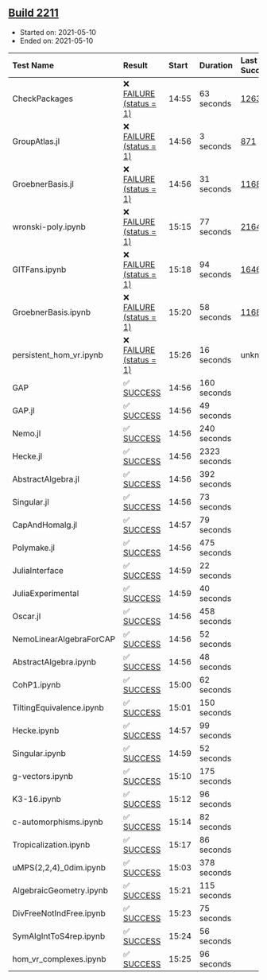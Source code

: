 ## [Build 2211](https://oscarci.mathematik.uni-kl.de/job/oscar-stable/2211/)

* Started on: 2021-05-10
* Ended on: 2021-05-10

| Test Name    | Result | Start | Duration | Last Success | First Failure |
|:-------------|:-------|:------|:---------|:-------------|:--------------|
| CheckPackages | ❌ [FAILURE (status = 1)](https://oscarci.mathematik.uni-kl.de/job/oscar-stable/2211/artifact/logs/build-2211/CheckPackages.log) | 14:55 | 63 seconds | [1263](https://oscarci.mathematik.uni-kl.de/job/oscar-stable/1263/) | [1264](https://oscarci.mathematik.uni-kl.de/job/oscar-stable/1264/) |
| GroupAtlas.jl | ❌ [FAILURE (status = 1)](https://oscarci.mathematik.uni-kl.de/job/oscar-stable/2211/artifact/logs/build-2211/GroupAtlas.jl.log) | 14:56 | 3 seconds | [871](https://oscarci.mathematik.uni-kl.de/job/oscar-stable/871/) | [872](https://oscarci.mathematik.uni-kl.de/job/oscar-stable/872/) |
| GroebnerBasis.jl | ❌ [FAILURE (status = 1)](https://oscarci.mathematik.uni-kl.de/job/oscar-stable/2211/artifact/logs/build-2211/GroebnerBasis.jl.log) | 14:56 | 31 seconds | [1168](https://oscarci.mathematik.uni-kl.de/job/oscar-stable/1168/) | [1169](https://oscarci.mathematik.uni-kl.de/job/oscar-stable/1169/) |
| wronski-poly.ipynb | ❌ [FAILURE (status = 1)](https://oscarci.mathematik.uni-kl.de/job/oscar-stable/2211/artifact/logs/build-2211/wronski-poly.ipynb.log) | 15:15 | 77 seconds | [2164](https://oscarci.mathematik.uni-kl.de/job/oscar-stable/2164/) | [2165](https://oscarci.mathematik.uni-kl.de/job/oscar-stable/2165/) |
| GITFans.ipynb | ❌ [FAILURE (status = 1)](https://oscarci.mathematik.uni-kl.de/job/oscar-stable/2211/artifact/logs/build-2211/GITFans.ipynb.log) | 15:18 | 94 seconds | [1646](https://oscarci.mathematik.uni-kl.de/job/oscar-stable/1646/) | [1647](https://oscarci.mathematik.uni-kl.de/job/oscar-stable/1647/) |
| GroebnerBasis.ipynb | ❌ [FAILURE (status = 1)](https://oscarci.mathematik.uni-kl.de/job/oscar-stable/2211/artifact/logs/build-2211/GroebnerBasis.ipynb.log) | 15:20 | 58 seconds | [1168](https://oscarci.mathematik.uni-kl.de/job/oscar-stable/1168/) | [1169](https://oscarci.mathematik.uni-kl.de/job/oscar-stable/1169/) |
| persistent_hom_vr.ipynb | ❌ [FAILURE (status = 1)](https://oscarci.mathematik.uni-kl.de/job/oscar-stable/2211/artifact/logs/build-2211/persistent_hom_vr.ipynb.log) | 15:26 | 16 seconds | unknown | unknown |
| GAP | ✅ [SUCCESS](https://oscarci.mathematik.uni-kl.de/job/oscar-stable/2211/artifact/logs/build-2211/GAP.log) | 14:56 | 160 seconds |  |  |
| GAP.jl | ✅ [SUCCESS](https://oscarci.mathematik.uni-kl.de/job/oscar-stable/2211/artifact/logs/build-2211/GAP.jl.log) | 14:56 | 49 seconds |  |  |
| Nemo.jl | ✅ [SUCCESS](https://oscarci.mathematik.uni-kl.de/job/oscar-stable/2211/artifact/logs/build-2211/Nemo.jl.log) | 14:56 | 240 seconds |  |  |
| Hecke.jl | ✅ [SUCCESS](https://oscarci.mathematik.uni-kl.de/job/oscar-stable/2211/artifact/logs/build-2211/Hecke.jl.log) | 14:56 | 2323 seconds |  |  |
| AbstractAlgebra.jl | ✅ [SUCCESS](https://oscarci.mathematik.uni-kl.de/job/oscar-stable/2211/artifact/logs/build-2211/AbstractAlgebra.jl.log) | 14:56 | 392 seconds |  |  |
| Singular.jl | ✅ [SUCCESS](https://oscarci.mathematik.uni-kl.de/job/oscar-stable/2211/artifact/logs/build-2211/Singular.jl.log) | 14:56 | 73 seconds |  |  |
| CapAndHomalg.jl | ✅ [SUCCESS](https://oscarci.mathematik.uni-kl.de/job/oscar-stable/2211/artifact/logs/build-2211/CapAndHomalg.jl.log) | 14:57 | 79 seconds |  |  |
| Polymake.jl | ✅ [SUCCESS](https://oscarci.mathematik.uni-kl.de/job/oscar-stable/2211/artifact/logs/build-2211/Polymake.jl.log) | 14:56 | 475 seconds |  |  |
| JuliaInterface | ✅ [SUCCESS](https://oscarci.mathematik.uni-kl.de/job/oscar-stable/2211/artifact/logs/build-2211/JuliaInterface.log) | 14:59 | 22 seconds |  |  |
| JuliaExperimental | ✅ [SUCCESS](https://oscarci.mathematik.uni-kl.de/job/oscar-stable/2211/artifact/logs/build-2211/JuliaExperimental.log) | 14:59 | 40 seconds |  |  |
| Oscar.jl | ✅ [SUCCESS](https://oscarci.mathematik.uni-kl.de/job/oscar-stable/2211/artifact/logs/build-2211/Oscar.jl.log) | 14:56 | 458 seconds |  |  |
| NemoLinearAlgebraForCAP | ✅ [SUCCESS](https://oscarci.mathematik.uni-kl.de/job/oscar-stable/2211/artifact/logs/build-2211/NemoLinearAlgebraForCAP.log) | 14:56 | 52 seconds |  |  |
| AbstractAlgebra.ipynb | ✅ [SUCCESS](https://oscarci.mathematik.uni-kl.de/job/oscar-stable/2211/artifact/logs/build-2211/AbstractAlgebra.ipynb.log) | 14:56 | 48 seconds |  |  |
| CohP1.ipynb | ✅ [SUCCESS](https://oscarci.mathematik.uni-kl.de/job/oscar-stable/2211/artifact/logs/build-2211/CohP1.ipynb.log) | 15:00 | 62 seconds |  |  |
| TiltingEquivalence.ipynb | ✅ [SUCCESS](https://oscarci.mathematik.uni-kl.de/job/oscar-stable/2211/artifact/logs/build-2211/TiltingEquivalence.ipynb.log) | 15:01 | 150 seconds |  |  |
| Hecke.ipynb | ✅ [SUCCESS](https://oscarci.mathematik.uni-kl.de/job/oscar-stable/2211/artifact/logs/build-2211/Hecke.ipynb.log) | 14:57 | 99 seconds |  |  |
| Singular.ipynb | ✅ [SUCCESS](https://oscarci.mathematik.uni-kl.de/job/oscar-stable/2211/artifact/logs/build-2211/Singular.ipynb.log) | 14:59 | 52 seconds |  |  |
| g-vectors.ipynb | ✅ [SUCCESS](https://oscarci.mathematik.uni-kl.de/job/oscar-stable/2211/artifact/logs/build-2211/g-vectors.ipynb.log) | 15:10 | 175 seconds |  |  |
| K3-16.ipynb | ✅ [SUCCESS](https://oscarci.mathematik.uni-kl.de/job/oscar-stable/2211/artifact/logs/build-2211/K3-16.ipynb.log) | 15:12 | 96 seconds |  |  |
| c-automorphisms.ipynb | ✅ [SUCCESS](https://oscarci.mathematik.uni-kl.de/job/oscar-stable/2211/artifact/logs/build-2211/c-automorphisms.ipynb.log) | 15:14 | 82 seconds |  |  |
| Tropicalization.ipynb | ✅ [SUCCESS](https://oscarci.mathematik.uni-kl.de/job/oscar-stable/2211/artifact/logs/build-2211/Tropicalization.ipynb.log) | 15:17 | 86 seconds |  |  |
| uMPS(2,2,4)_0dim.ipynb | ✅ [SUCCESS](https://oscarci.mathematik.uni-kl.de/job/oscar-stable/2211/artifact/logs/build-2211/uMPS-2-2-4-_0dim.ipynb.log) | 15:03 | 378 seconds |  |  |
| AlgebraicGeometry.ipynb | ✅ [SUCCESS](https://oscarci.mathematik.uni-kl.de/job/oscar-stable/2211/artifact/logs/build-2211/AlgebraicGeometry.ipynb.log) | 15:21 | 115 seconds |  |  |
| DivFreeNotIndFree.ipynb | ✅ [SUCCESS](https://oscarci.mathematik.uni-kl.de/job/oscar-stable/2211/artifact/logs/build-2211/DivFreeNotIndFree.ipynb.log) | 15:23 | 75 seconds |  |  |
| SymAlgIntToS4rep.ipynb | ✅ [SUCCESS](https://oscarci.mathematik.uni-kl.de/job/oscar-stable/2211/artifact/logs/build-2211/SymAlgIntToS4rep.ipynb.log) | 15:24 | 56 seconds |  |  |
| hom_vr_complexes.ipynb | ✅ [SUCCESS](https://oscarci.mathematik.uni-kl.de/job/oscar-stable/2211/artifact/logs/build-2211/hom_vr_complexes.ipynb.log) | 15:25 | 96 seconds |  |  |
